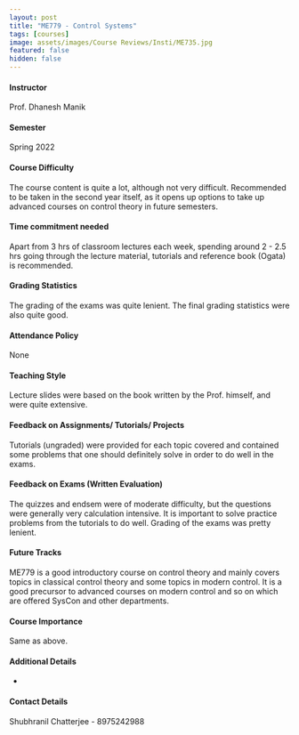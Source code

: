 ```yaml
---
layout: post
title: "ME779 - Control Systems"
tags: [courses]
image: assets/images/Course Reviews/Insti/ME735.jpg
featured: false
hidden: false
---
```


#### Instructor
Prof. Dhanesh Manik

#### Semester
Spring 2022

#### Course Difficulty
The course content is quite a lot, although not very difficult. Recommended to be taken in the second year itself, as it opens up options to take up advanced courses on control theory in future semesters.

#### Time commitment needed
Apart from 3 hrs of classroom lectures each week, spending around 2 - 2.5 hrs going through the lecture material, tutorials and reference book (Ogata) is recommended. 

#### Grading Statistics
The grading of the exams was quite lenient. The final grading statistics were also quite good.

#### Attendance Policy
None

#### Teaching Style
Lecture slides were based on the book written by the Prof. himself, and were quite extensive. 

#### Feedback on Assignments/ Tutorials/ Projects
Tutorials (ungraded) were provided for each topic covered and contained some problems that one should definitely solve in order to do well in the exams.

#### Feedback on Exams (Written Evaluation)
The quizzes and endsem were of moderate difficulty, but the questions were generally very calculation intensive. It is important to solve practice problems from the tutorials to do well. Grading of the exams was pretty lenient. 

#### Future Tracks
ME779 is a good introductory course on control theory and mainly covers topics in classical control theory and some topics in modern control. It is a good precursor to advanced courses on modern control and so on which are offered SysCon and other departments.

#### Course Importance
Same as above.

#### Additional Details
-

#### Contact Details
Shubhranil Chatterjee - 8975242988

